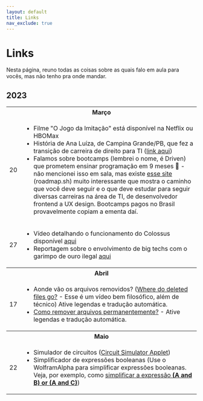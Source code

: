 ```yaml
---
layout: default
title: Links
nav_exclude: true
---
```


# Links

Nesta página, reuno todas as coisas sobre as quais falo em aula para vocês, mas não tenho pra onde mandar.

## 2023

<table>
  <tr>
    <th colspan="2">Março</th>
  </tr>
  <tr>
    <td>20</td>
    <td>
      <ul>
        <li>Filme "O Jogo da Imitação" está disponível na Netflix ou HBOMax</li>
        <li>História de Ana Luíza, de Campina Grande/PB, que fez a transição de carreira de direito para TI (<a href="https://open.spotify.com/episode/3wzoXtATxI8UuX8ld38m9t?si=69f47753127448f0" target="_blank">link aqui</a>)</li>
        <li>Falamos sobre bootcamps (lembrei o nome, é Driven) que prometem ensinar programação em 9 meses 🤭 - não mencionei isso em sala, mas existe <a href="https://roadmap.sh/" target="_blank">esse site</a> (roadmap.sh) muito interessante que mostra o caminho que você deve seguir e o que deve estudar para seguir diversas carreiras na área de TI, de desenvolvedor frontend a UX design. Bootcamps pagos no Brasil provavelmente copiam a ementa daí.</li>
      </ul>
    </td>
  </tr>
  <tr>
    <td>27</td>
    <td>
      <ul>
        <li>Vídeo detalhando o funcionamento do Colossus disponível <a href="https://www.britannica.com/technology/computer/images-videos#/media/1/130429/214516" target="_blank">aqui</a></li>
        <li>Reportagem sobre o envolvimento de big techs com o garimpo de ouro ilegal <a href="https://outraspalavras.net/outrasmidias/amazonia-as-conexoes-entre-big-tech-e-o-garimpo-ilegal/">aqui</a></li>
      </ul>
    </td>
  </tr>
  <tr>
    <th colspan="2">Abril</th>
    <tr>
    <td>17</td>
    <td>
      <ul>
        <li>Aonde vão os arquivos removidos? (<a href="https://www.youtube.com/watch?v=G5s4-Kak49o">Where do deleted files go?</a> - Esse é um vídeo bem filosófico, além de técnico) Ative legendas e tradução automática.</li>
        <li><a href="https://www.youtube.com/watch?v=3Rgk7-F_DT8">Como remover arquivos permanentemente?</a> - Ative legendas e tradução automática.</li>
      </ul>
    </td>
  </tr>
  <tr>
    <th colspan="2">Maio</th>
    <tr>
    <td>22</td>
    <td>
      <ul>
        <li>Simulador de circuitos (<a href="http://www.falstad.com/circuit/">Circuit Simulator Applet</a>)</li>
        <li>Simplificador de expressões booleanas (Use o WolframAlpha para simplificar expressões booleanas. Veja, por exemplo, como <a href="https://www.wolframalpha.com/input?i=simplify+A+AND+B+OR+A+AND+C">simplificar a expressão <strong>(A and B) or (A and C)</strong></a>)</li>
      </ul>
    </td>
  </tr>
</table>
